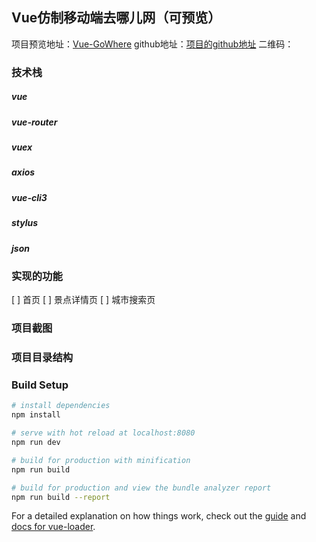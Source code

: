 ## Vue仿制移动端去哪儿网（可预览）
项目预览地址：[Vue-GoWhere]()
github地址：[项目的github地址](https://github.com/Jacleklm/GoWhere/)
二维码：

### 技术栈
##### vue
##### vue-router
##### vuex
##### axios
##### vue-cli3
##### stylus
##### json

### 实现的功能
[ ] 首页
[ ] 景点详情页
[ ] 城市搜索页

### 项目截图

### 项目目录结构


### Build Setup

``` bash
# install dependencies
npm install

# serve with hot reload at localhost:8080
npm run dev

# build for production with minification
npm run build

# build for production and view the bundle analyzer report
npm run build --report
```

For a detailed explanation on how things work, check out the [guide](http://vuejs-templates.github.io/webpack/) and [docs for vue-loader](http://vuejs.github.io/vue-loader).
